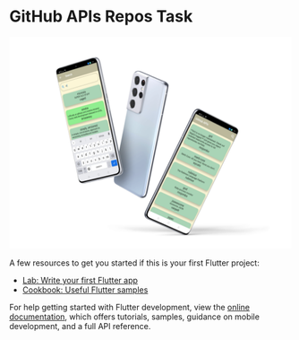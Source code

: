 # GitHub APIs Repos Task

<img src="https://github.com/AbanoubEzzat1/Github_APIs_repos_task/blob/master/github_repo_app_image.png?raw=true">

A few resources to get you started if this is your first Flutter project:

- [Lab: Write your first Flutter app](https://docs.flutter.dev/get-started/codelab)
- [Cookbook: Useful Flutter samples](https://docs.flutter.dev/cookbook)

For help getting started with Flutter development, view the
[online documentation](https://docs.flutter.dev/), which offers tutorials,
samples, guidance on mobile development, and a full API reference.

